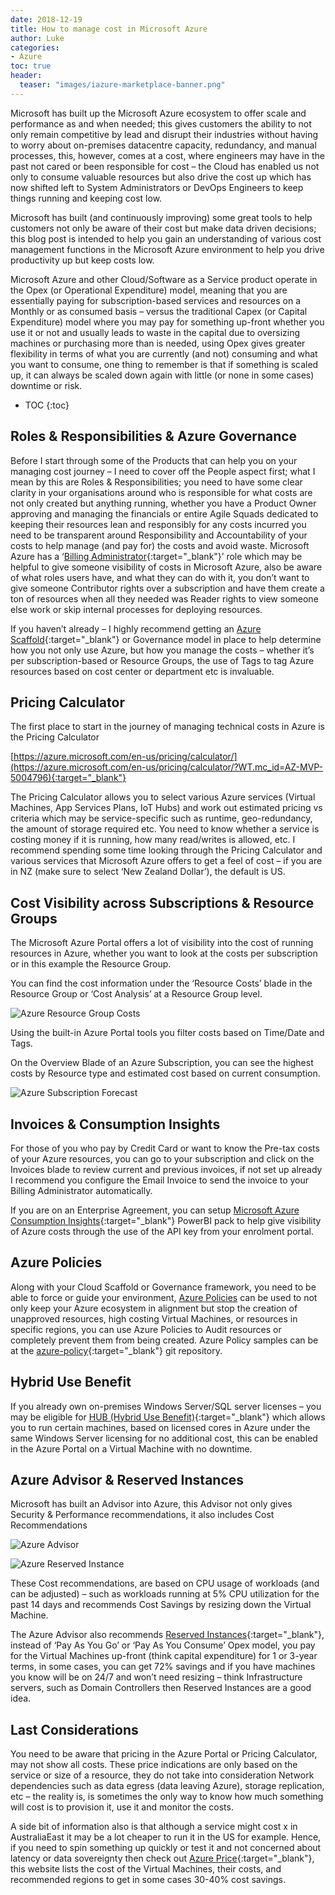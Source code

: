 ```yaml
---
date: 2018-12-19
title: How to manage cost in Microsoft Azure
author: Luke
categories:
- Azure
toc: true
header: 
  teaser: "images/iazure-marketplace-banner.png"
---
```

Microsoft has built up the Microsoft Azure ecosystem to offer scale and performance as and when needed; this gives customers the ability to not only remain competitive by lead and disrupt their industries without having to worry about on-premises datacentre capacity, redundancy, and manual processes, this, however, comes at a cost, where engineers may have in the past not cared or been responsible for cost – the Cloud has enabled us not only to consume valuable resources but also drive the cost up which has now shifted left to System Administrators or DevOps Engineers to keep things running and keeping cost low.

Microsoft has built (and continuously improving) some great tools to help customers not only be aware of their cost but make data driven decisions; this blog post is intended to help you gain an understanding of various cost management functions in the Microsoft Azure environment to help you drive productivity up but keep costs low.

Microsoft Azure and other Cloud/Software as a Service product operate in the Opex (or Operational Expenditure) model, meaning that you are essentially paying for subscription-based services and resources on a Monthly or as consumed basis – versus the traditional Capex (or Capital Expenditure) model where you may pay for something up-front whether you use it or not and usually leads to waste in the capital due to oversizing machines or purchasing more than is needed, using Opex gives greater flexibility in terms of what you are currently (and not) consuming and what you want to consume, one thing to remember is that if something is scaled up, it can always be scaled down again with little (or none in some cases) downtime or risk.

* TOC 
{:toc}

## Roles & Responsibilities & Azure Governance

Before I start through some of the Products that can help you on your managing cost journey – I need to cover off the People aspect first; what I mean by this are Roles & Responsibilities; you need to have some clear clarity in your organisations around who is responsible for what costs are not only created but anything running, whether you have a Product Owner approving and managing the financials or entire Agile Squads dedicated to keeping their resources lean and responsibly for any costs incurred you need to be transparent around Responsibility and Accountability of your costs to help manage (and pay for) the costs and avoid waste. Microsoft Azure has a ‘[Billing Administrator](https://docs.microsoft.com/en-us/azure/role-based-access-control/rbac-and-directory-admin-roles?WT.mc_id=AZ-MVP-5004796){:target="_blank"}’ role which may be helpful to give someone visibility of costs in Microsoft Azure, also be aware of what roles users have, and what they can do with it, you don’t want to give someone Contributor rights over a subscription and have them create a ton of resources when all they needed was Reader rights to view someone else work or skip internal processes for deploying resources.

If you haven’t already – I highly recommend getting an [Azure Scaffold](https://docs.microsoft.com/en-us/azure/cloud-adoption-framework/resources/azure-scaffold?WT.mc_id=AZ-MVP-5004796){:target="_blank"} or Governance model in place to help determine how you not only use Azure, but how you manage the costs – whether it’s per subscription-based or Resource Groups, the use of Tags to tag Azure resources based on cost center or department etc is invaluable.

## Pricing Calculator

The first place to start in the journey of managing technical costs in Azure is the Pricing Calculator

[https://azure.microsoft.com/en-us/pricing/calculator/](https://azure.microsoft.com/en-us/pricing/calculator/?WT.mc_id=AZ-MVP-5004796){:target="_blank"}

The Pricing Calculator allows you to select various Azure services (Virtual Machines, App Services Plans, IoT Hubs) and work out estimated pricing vs criteria which may be service-specific such as runtime, geo-redundancy, the amount of storage required etc. You need to know whether a service is costing money if it is running, how many read/writes is allowed, etc. I recommend spending some time looking through the Pricing Calculator and various services that Microsoft Azure offers to get a feel of cost – if you are in NZ (make sure to select ‘New Zealand Dollar’), the default is US.

## Cost Visibility across Subscriptions & Resource Groups

The Microsoft Azure Portal offers a lot of visibility into the cost of running resources in Azure, whether you want to look at the costs per subscription or in this example the Resource Group.

You can find the cost information under the ‘Resource Costs’ blade in the Resource Group or ‘Cost Analysis’ at a Resource Group level.

![Azure Resource Group Costs](/images/posts/appservice_resourcecosts.png)

Using the built-in Azure Portal tools you filter costs based on Time/Date and Tags.

On the Overview Blade of an Azure Subscription, you can see the highest costs by Resource type and estimated cost based on current consumption.

![Azure Subscription Forecast](/images/posts/subscription_costs_forecast.png)

## Invoices & Consumption Insights

For those of you who pay by Credit Card or want to know the Pre-tax costs of your Azure resources, you can go to your subscription and click on the Invoices blade to review current and previous invoices, if not set up already I recommend you configure the Email Invoice to send the invoice to your Billing Administrator automatically.

If you are on an Enterprise Agreement, you can setup [Microsoft Azure Consumption Insights](https://docs.microsoft.com/en-us/power-bi/connect-data/desktop-connect-azure-consumption-insights?WT.mc_id=AZ-MVP-5004796){:target="_blank"} PowerBI pack to help give visibility of Azure costs through the use of the API key from your enrolment portal.

## Azure Policies

Along with your Cloud Scaffold or Governance framework, you need to be able to force or guide your environment, [Azure Policies](https://docs.microsoft.com/en-us/azure/governance/policy/overview?WT.mc_id=AZ-MVP-5004796) can be used to not only keep your Azure ecosystem in alignment but stop the creation of unapproved resources, high costing Virtual Machines, or resources in specific regions, you can use Azure Policies to Audit resources or completely prevent them from being created. Azure Policy samples can be at the [azure-policy](https://github.com/Azure/azure-policy/tree/master/samples){:target="_blank"} git repository.

## Hybrid Use Benefit

If you already own on-premises Windows Server/SQL server licenses – you may be eligible for [HUB (Hybrid Use Benefit)](https://azure.microsoft.com/en-us/pricing/hybrid-benefit/?WT.mc_id=AZ-MVP-5004796){:target="_blank"} which allows you to run certain machines, based on licensed cores in Azure under the same Windows Server licensing for no additional cost, this can be enabled in the Azure Portal on a Virtual Machine with no downtime.

## Azure Advisor & Reserved Instances

Microsoft has built an Advisor into Azure, this Advisor not only gives Security & Performance recommendations, it also includes Cost Recommendations

![Azure Advisor](/images/posts/azureadvisorbutton.png)

![Azure Reserved Instance](/images/posts/azurerihub.png)

These Cost recommendations, are based on CPU usage of workloads (and can be adjusted) – such as workloads running at 5% CPU utilization for the past 14 days and recommends Cost Savings by resizing down the Virtual Machine.

The Azure Advisor also recommends [Reserved Instances](https://azure.microsoft.com/en-us/pricing/reserved-vm-instances/?WT.mc_id=AZ-MVP-5004796){:target="_blank"}, instead of ‘Pay As You Go’ or ‘Pay As You Consume’ Opex model, you pay for the Virtual Machines up-front (think capital expenditure) for 1 or 3-year terms, in some cases, you can get 72% savings and if you have machines you know will be on 24/7 and won’t need resizing – think Infrastructure servers, such as Domain Controllers then Reserved Instances are a good idea.

## Last Considerations

You need to be aware that pricing in the Azure Portal or Pricing Calculator, may not show all costs. These price indications are only based on the service or size of a resource, they do not take into consideration Network dependencies such as data egress (data leaving Azure), storage replication, etc – the reality is, is sometimes the only way to know how much something will cost is to provision it, use it and monitor the costs.

A side bit of information also is that although a service might cost x in AustraliaEast it may be a lot cheaper to run it in the US for example. Hence, if you need to spin something up quickly or test it and not concerned about latency or data sovereignty then check out [Azure Price](https://azureprice.net/?currency=NZD){:target="_blank"}, this website lists the cost of the Virtual Machines, their costs, and recommended regions to get in some cases 30-40% cost savings.
